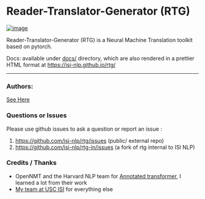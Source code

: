 # Reader-Translator-Generator (RTG)  
[![image](http://img.shields.io/pypi/v/rtg.svg)](https://pypi.python.org/pypi/rtg/)


Reader-Translator-Generator (RTG) is a Neural Machine Translation toolkit based on pytorch. 

Docs: available under [docs/](docs/index.adoc) directory, which are also rendered in a prettier HTML format at https://isi-nlp.github.io/rtg/    

---------
### Authors:
[See Here](https://github.com/isi-nlp/rtg-xt/graphs/contributors)

### Questions or Issues 

Please use github issues to ask a question or report an issue :
1. https://github.com/isi-nlp/rtg/issues   (public/ external repo)
2. https://github.com/isi-nlp/rtg-in/issues (a fork of rtg internal to ISI NLP)

### Credits / Thanks
+ OpenNMT and the Harvard NLP team for [Annotated transformer](http://nlp.seas.harvard.edu/2018/04/03/attention.html), I learned a lot from their work
+ [My team at USC ISI](https://www.isi.edu/research_groups/nlg/people) for everything else
